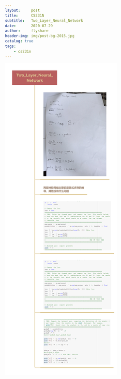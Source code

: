 ```yaml
---
layout:     post
title:      CS231N
subtitle:   Two_Layer_Neural_Network
date:       2020-07-29
author:     flyshare
header-img: img/post-bg-2015.jpg
catalog: true
tags:
    - cs231n
---
```

![](/img/Two_Layer_Neural_Network.png)